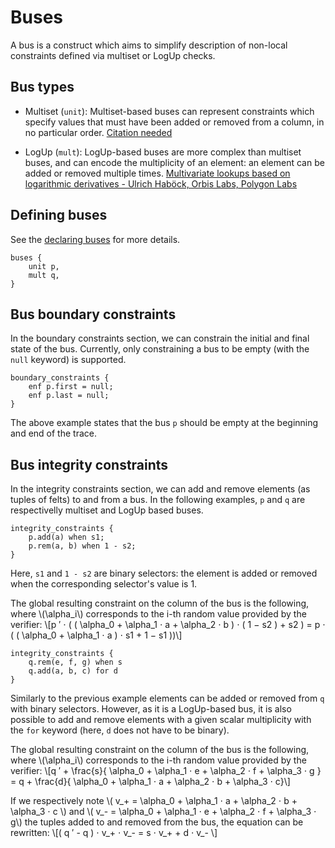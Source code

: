 # Buses

A bus is a construct which aims to simplify description of non-local constraints defined via multiset or LogUp checks.

## Bus types

- Multiset (`unit`): Multiset-based buses can represent constraints which specify values that must have been added or removed from a column, in no particular order.
[Citation needed]()

- LogUp (`mult`): LogUp-based buses are more complex than multiset buses, and can encode the multiplicity of an element: an element can be added or removed multiple times.
[Multivariate lookups based on logarithmic derivatives - Ulrich Haböck, Orbis Labs, Polygon Labs](https://eprint.iacr.org/2022/1530)

## Defining buses

See the [declaring buses](./declarations.md#buses) for more details.

```
buses {
    unit p,
    mult q,
}
```

## Bus boundary constraints

In the boundary constraints section, we can constrain the initial and final state of the bus. Currently, only constraining a bus to be empty (with the  `null` keyword) is supported.

```
boundary_constraints {
    enf p.first = null;
    enf p.last = null;
}
```

The above example states that the bus `p` should be empty at the beginning and end of the trace.

## Bus integrity constraints

In the integrity constraints section, we can add and remove elements (as tuples of felts) to and from a bus. In the following examples, `p` and `q` are respectivelly multiset and LogUp based buses.

```
integrity_constraints {
    p.add(a) when s1;
    p.rem(a, b) when 1 - s2;
}
```

Here, `s1` and `1 - s2` are binary selectors: the element is added or removed when the corresponding selector's value is 1.

The global resulting constraint on the column of the bus is the following, where \\(\alpha_i\\) corresponds to the i-th random value provided by the verifier: \\[p ′ ⋅ ( ( \alpha_0 + \alpha_1 ⋅ a + \alpha_2 ⋅ b ) ⋅ ( 1 − s2 ) + s2 ) = p ⋅ ( ( \alpha_0 + \alpha_1 ⋅ a ) ⋅ s1 + 1 − s1 ))\\] 

```
integrity_constraints {
    q.rem(e, f, g) when s
    q.add(a, b, c) for d
}
```

Similarly to the previous example elements can be added or removed from `q` with binary selectors. However, as it is a LogUp-based bus, it is also possible to add and remove elements with a given scalar multiplicity with the `for` keyword (here, `d` does not have to be binary).

The global resulting constraint on the column of the bus is the following, where \\(\alpha_i\\) corresponds to the i-th random value provided by the verifier: \\[q ′ + \frac{s}{ \alpha_0 + \alpha_1 ⋅ e + \alpha_2 ⋅ f + \alpha_3 ⋅ g } = q + \frac{d}{ \alpha_0 + \alpha_1 ⋅ a + \alpha_2 ⋅ b + \alpha_3 ⋅ c}\\]

If we respectively note \\( v_+ = \alpha_0 + \alpha_1 ⋅ a + \alpha_2 ⋅ b + \alpha_3 ⋅ c \\) and \\( v_- = \alpha_0 + \alpha_1 ⋅ e + \alpha_2 ⋅ f + \alpha_3 ⋅ g\\) the tuples added to and removed from the bus, the equation can be rewritten: \\[( q ′ - q ) ⋅ v_+ ⋅ v_- = s ⋅ v_+  + d ⋅ v_- \\]
